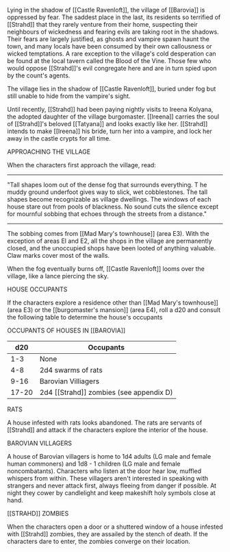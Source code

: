 Lying in the shadow of [[Castle Ravenloft]], the village of [[Barovia]] is oppressed by fear. The saddest place in the last, its residents so terrified of [[Strahd]] that they rarely venture from their home, suspecting their neighbours of wickedness and fearing evils are taking root in the shadows. Their fears are largely justified, as ghosts and vampire spawn haunt the town, and many locals have been consumed by their own callousness or wicked temptations. A rare exception to the village's cold desperation can be found at the local tavern called the Blood of the Vine. Those few who would oppose [[Strahd]]'s evil congregate here and are in turn spied upon by the count's agents.

The village lies in the shadow of [[Castle Ravenloft]], buried under fog but still unable to hide from the vampire's sight.

Until recently, [[Strahd]] had been paying nightly visits to lreena Kolyana, the adopted daughter of the village burgomaster. [[Ireena]] carries the soul of [[Strahd]]'s beloved [[Tatyana]] and looks exactly like her. [[Strahd]] intends to make [[Ireena]] his bride, turn her into a vampire, and lock her away in the castle crypts for all time.

APPROACHING THE VILLAGE

When the characters first approach the village, read:
________________________________________________
"Tall shapes loom out of the dense fog that surrounds everything. T he muddy ground underfoot gives way to slick, wet cobblestones. The tall shapes become recognizable as village dwellings. The windows of each house stare out from pools of blackness. No sound cuts the silence except for mournful sobbing that echoes through the streets from a distance."
________________________________________________
The sobbing comes from [[Mad Mary's townhouse]] (area E3). With the exception of areas El and E2, all the shops in the village are permanently closed, and the unoccupied shops have been looted of anything valuable. Claw marks cover most of the walls.

When the fog eventually burns off, [[Castle Ravenloft]] looms over the village, like a lance piercing the sky.

HOUSE OCCUPANTS

If the characters explore a residence other than [[Mad Mary's townhouse]] (area E3) or the [[burgomaster's mansion]] (area E4), roll a d20 and consult the following table to determine the house's occupants

OCCUPANTS OF HOUSES IN [[BAROVIA]]

| d20   | Occupants                               |
| ----- | --------------------------------------- |
| 1-3   | None                                    |
| 4-8   | 2d4 swarms of rats                      |
| 9-16  | Barovian Villiagers                     |
| 17-20 | 2d4 [[Strahd]] zombies (see appendix D) | 

RATS

A house infested with rats looks abandoned. The rats are servants of [[Strahd]] and attack if the characters explore the interior of the house.

BAROVIAN VILLAGERS

A house of Barovian villagers is home to 1d4 adults (LG male and female human commoners) and 1d8 - 1 children (LG male and female noncombatants). Characters who listen at the door hear low, muffled whispers from within. These villagers aren't interested in speaking with strangers and never attack first, always fleeing from danger if possible. At night they cower by candlelight and keep makeshift holy symbols close at hand.

[[STRAHD]] ZOMBIES

When the characters open a door or a shuttered window of a house infested with [[Strahd]] zombies, they are assailed by the stench of death. If the characters dare to enter, the zombies converge on their location.